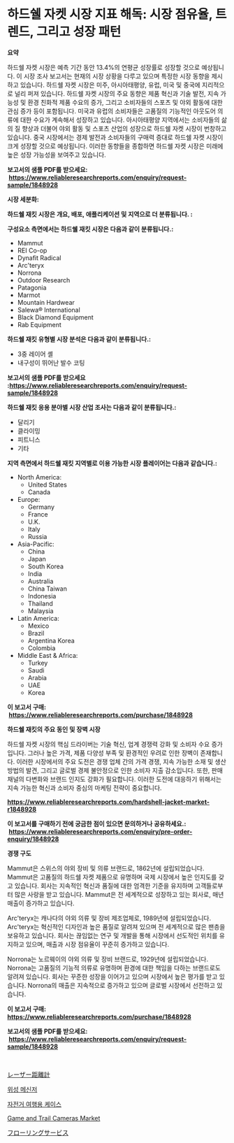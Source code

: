 <p><h1>하드쉘 자켓 시장 지표 해독: 시장 점유율, 트렌드, 그리고 성장 패턴</h1></p><p><strong>요약</strong></p>
<p><p>하드쉘 자켓 시장은 예측 기간 동안 13.4%의 연평균 성장률로 성장할 것으로 예상됩니다. 이 시장 조사 보고서는 현재의 시장 상황을 다루고 있으며 특정한 시장 동향을 제시하고 있습니다. 하드쉘 자켓 시장은 미주, 아시아태평양, 유럽, 미국 및 중국에 지리적으로 널리 퍼져 있습니다. 하드쉘 자켓 시장의 주요 동향은 제품 혁신과 기술 발전, 지속 가능성 및 환경 친화적 제품 수요의 증가, 그리고 소비자들의 스포츠 및 야외 활동에 대한 관심 증가 등이 포함됩니다. 미국과 유럽의 소비자들은 고품질의 기능적인 아웃도어 의류에 대한 수요가 계속해서 성장하고 있습니다. 아시아태평양 지역에서는 소비자들의 삶의 질 향상과 더불어 야외 활동 및 스포츠 산업의 성장으로 하드쉘 자켓 시장이 번창하고 있습니다. 중국 시장에서는 경제 발전과 소비자들의 구매력 증대로 하드쉘 자켓 시장이 크게 성장할 것으로 예상됩니다. 이러한 동향들을 종합하면 하드쉘 자켓 시장은 미래에 높은 성장 가능성을 보여주고 있습니다.</p></p>
<p><strong>보고서의 샘플 PDF를 받으세요: &nbsp;<a href="https://www.reliableresearchreports.com/enquiry/request-sample/1848928">https://www.reliableresearchreports.com/enquiry/request-sample/1848928</a></strong></p>
<p><strong>시장 세분화:</strong></p>
<p><strong> 하드쉘 재킷 시장은 개요, 배포, 애플리케이션 및 지역으로 더 분류됩니다. :</strong></p>
<p><strong>구성요소 측면에서는 하드쉘 재킷 시장은 다음과 같이 분류됩니다.:</strong></p>
<p><ul><li>Mammut</li><li>REI Co-op</li><li>Dynafit Radical</li><li>Arc'teryx</li><li>Norrona</li><li>Outdoor Research</li><li>Patagonia</li><li>Marmot</li><li>Mountain Hardwear</li><li>Salewa® International</li><li>Black Diamond Equipment</li><li>Rab Equipment</li></ul></p>
<p><strong> 하드쉘 재킷 유형별 시장 분석은 다음과 같이 분류됩니다.:</strong></p>
<p><ul><li>3중 레이어 셸</li><li>내구성이 뛰어난 발수 코팅</li></ul></p>
<p><strong>보고서의 샘플 PDF를 받으세요 :<a href="https://www.reliableresearchreports.com/enquiry/request-sample/1848928">https://www.reliableresearchreports.com/enquiry/request-sample/1848928</a></strong></p>
<p><strong> 하드쉘 재킷 응용 분야별 시장 산업 조사는 다음과 같이 분류됩니다.:</strong></p>
<p><ul><li>달리기</li><li>클라이밍</li><li>피트니스</li><li>기타</li></ul></p>
<p><strong>지역 측면에서 하드쉘 재킷 지역별로 이용 가능한 시장 플레이어는 다음과 같습니다.:</strong></p>
<p><ul>
    <li>
        North America:
        <ul>
            <li>United States</li>
            <li>Canada</li>
        </ul>
    </li>
    <li>
        Europe:
        <ul>
            <li>Germany</li>
            <li>France</li>
            <li>U.K.</li>
            <li>Italy</li>
            <li>Russia</li>
        </ul>
    </li>
    <li>
        Asia-Pacific:
        <ul>
            <li>China</li>
            <li>Japan</li>
            <li>South Korea</li>
            <li>India</li>
            <li>Australia</li>
            <li>China Taiwan</li>
            <li>Indonesia</li>
            <li>Thailand</li>
            <li>Malaysia</li>
        </ul>
    </li>
    <li>
        Latin America:
        <ul>
            <li>Mexico</li>
            <li>Brazil</li>
            <li>Argentina Korea</li>
            <li>Colombia</li>
        </ul>
    </li>
    <li>
        Middle East & Africa:
        <ul>
            <li>Turkey</li>
            <li>Saudi</li>
            <li>Arabia</li>
            <li>UAE</li>
            <li>Korea</li>
        </ul>
    </li>
    </ul></p>
<p><strong>이 보고서 구매: &nbsp;<a href="https://www.reliableresearchreports.com/purchase/1848928">https://www.reliableresearchreports.com/purchase/1848928</a></strong></p>
<p><strong>하드쉘 재킷의 주요 동인 및 장벽 시장</strong></p>
<p><p>하드쉘 자켓 시장의 핵심 드라이버는 기술 혁신, 업계 경쟁력 강화 및 소비자 수요 증가입니다. 그러나 높은 가격, 제품 다양성 부족 및 환경적인 우려로 인한 장벽이 존재합니다. 이러한 시장에서의 주요 도전은 경쟁 업체 간의 가격 경쟁, 지속 가능한 소재 및 생산 방법의 발견, 그리고 글로벌 경제 불안정으로 인한 소비자 지출 감소입니다. 또한, 판매 채널의 다변화와 브랜드 인지도 강화가 필요합니다. 이러한 도전에 대응하기 위해서는 지속 가능한 혁신과 소비자 중심의 마케팅 전략이 중요합니다.</p></p>
<p><strong><a href="https://www.reliableresearchreports.com/hardshell-jacket-market-r1848928">https://www.reliableresearchreports.com/hardshell-jacket-market-r1848928</a></strong></p>
<p><strong>이 보고서를 구매하기 전에 궁금한 점이 있으면 문의하거나 공유하세요.: &nbsp;<a href="https://www.reliableresearchreports.com/enquiry/pre-order-enquiry/1848928">https://www.reliableresearchreports.com/enquiry/pre-order-enquiry/1848928</a></strong></p>
<p><strong>경쟁 구도</strong></p>
<p><p>Mammut은 스위스의 야외 장비 및 의류 브랜드로, 1862년에 설립되었습니다. Mammut은 고품질의 하드쉘 자켓 제품으로 유명하며 국제 시장에서 높은 인지도를 갖고 있습니다. 회사는 지속적인 혁신과 품질에 대한 엄격한 기준을 유지하며 고객들로부터 많은 사랑을 받고 있습니다. Mammut은 전 세계적으로 성장하고 있는 회사로, 매년 매출이 증가하고 있습니다.</p><p>Arc'teryx는 캐나다의 야외 의류 및 장비 제조업체로, 1989년에 설립되었습니다. Arc'teryx는 혁신적인 디자인과 높은 품질로 알려져 있으며 전 세계적으로 많은 팬층을 보유하고 있습니다. 회사는 끊임없는 연구 및 개발을 통해 시장에서 선도적인 위치를 유지하고 있으며, 매출과 시장 점유율이 꾸준히 증가하고 있습니다.</p><p>Norrona는 노르웨이의 야외 의류 및 장비 브랜드로, 1929년에 설립되었습니다. Norrona는 고품질의 기능적 의류로 유명하며 환경에 대한 책임을 다하는 브랜드로도 알려져 있습니다. 회사는 꾸준한 성장을 이어가고 있으며 시장에서 높은 평가를 받고 있습니다. Norrona의 매출은 지속적으로 증가하고 있으며 글로벌 시장에서 선전하고 있습니다.</p></p>
<p><strong>이 보고서 구매: &nbsp; <a href="https://www.reliableresearchreports.com/purchase/1848928">https://www.reliableresearchreports.com/purchase/1848928</a></strong></p>
<p><strong>보고서의 샘플 PDF를 받으세요: &nbsp;<a href="https://www.reliableresearchreports.com/enquiry/request-sample/1848928">https://www.reliableresearchreports.com/enquiry/request-sample/1848928</a></strong><strong></strong></p>
<p>&nbsp;</p>
<p><p><a href="https://github.com/zjkmgcs938405/Market-Research-Report-List-2/blob/main/688799369278.md">レーザー距離計</a></p><p><a href="https://github.com/KellyLyncyh543964/Market-Research-Report-List-1/blob/main/157131066985.md">위성 메신저</a></p><p><a href="https://github.com/rcabello548/Market-Research-Report-List-1/blob/main/782406166986.md">자전거 여행용 케이스</a></p><p><a href="https://issuu.com/reportprime-2/docs/game-and-trail-cameras-market-size-2030.pptx">Game and Trail Cameras Market</a></p><p><a href="https://github.com/mohamedbakry57/Market-Research-Report-List-3/blob/main/191533369276.md">フローリングサービス</a></p></p>